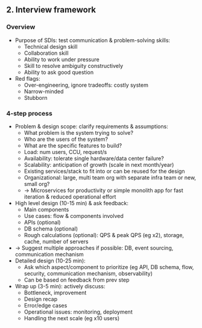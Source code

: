## 2. Interview framework
### Overview
- Purpose of SDIs: test communication & problem-solving skills:
  - Technical design skill
  - Collaboration skill
  - Ability to work under pressure
  - Skill to resolve ambiguity constructively
  - Ability to ask good question
- Red flags:
  - Over-engineering, ignore tradeoffs: costly system
  - Narrow-minded
  - Stubborn
### 4-step process
- Problem & design scope: clarify requirements & assumptions:
  - What problem is the system trying to solve?
  - Who are the users of the system?
  - What are the specific features to build?
  - Load: num users, CCU, request/s
  - Availability: tolerate single hardware/data center failure?
  - Scalability: anticipation of growth (scale in next month/year)
  - Existing services/stack to fit into or can be reused for the design
  - Organizational: large, multi team org with separate infra team or new, small org?
  - -> Microservices for productivity or simple monolith app for fast iteration & reduced operational effort
- High level design (10-15 min) & ask feedback:
  - Main components
  - Use cases: flow & components involved
  - APIs (optional)
  - DB schema (optional)
  - Rough calculations (optional): QPS & peak QPS (eg x2), storage, cache, number of servers
- -> Suggest multiple approaches if possible: DB, event sourcing, communication mechanism
- Detailed design (10-25 min):
  - Ask which aspect/component to prioritize (eg API, DB schema, flow, security, communication mechanism, observability)
  - Can be based on feedback from prev step
- Wrap up (3-5 min): actively discuss:
  - Bottleneck, improvement
  - Design recap
  - Error/edge cases
  - Operational issues: monitoring, deployment
  - Handling the next scale (eg x10 users)